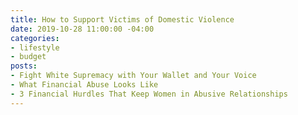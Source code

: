 ```yaml
---
title: How to Support Victims of Domestic Violence
date: 2019-10-28 11:00:00 -04:00
categories:
- lifestyle
- budget
posts:
- Fight White Supremacy with Your Wallet and Your Voice
- What Financial Abuse Looks Like
- 3 Financial Hurdles That Keep Women in Abusive Relationships
---
```


